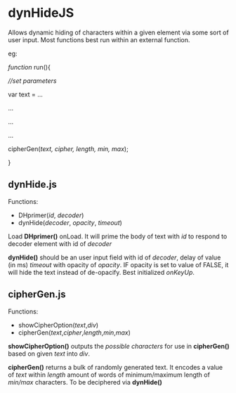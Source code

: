 # dynHideJS
Allows dynamic hiding of characters within a given element via some sort of user input.
Most functions best run within an external function.

eg:

*function* run(){

*//set parameters*

var text = ...

...

...

...

cipherGen(*text, cipher, length, min, max*);

}

## dynHide.js
Functions:

* DHprimer(*id*, *decoder*)
* dynHide(*decoder*, *opacity*, *timeout*)

Load **DHprimer()** onLoad. It will prime the body of text with *id* to respond to decoder element with id of *decoder*

**dynHide()** should be an user input field with id of *decoder*, delay of value (in ms) *timeout* with opacity of *opacity*. IF opacity is set to value of FALSE, it will hide the text instead of de-opacify. Best initialized *onKeyUp*.


## cipherGen.js
Functions:

* showCipherOption(*text*,*div*)
* cipherGen(*text*,*cipher*,*length*,*min*,*max*)

**showCipherOption()** outputs the *possible characters* for use in **cipherGen()** based on given *text* into *div*.

**cipherGen()** returns a bulk of randomly generated text.
It encodes a value of *text* within *length* amount of words of minimum/maximum length of *min/max* characters.
To be deciphered via **dynHide()**
